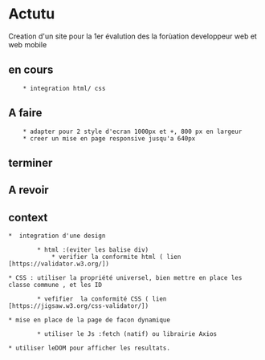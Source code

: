 # Actutu

Creation d'un site pour la 1er évalution des la forùation developpeur web et web mobile

## en cours
        * integration html/ css
## A faire
       
        * adapter pour 2 style d'ecran 1000px et +, 800 px en largeur
        * creer un mise en page responsive jusqu'a 640px
       
## terminer

## A revoir

## context

    *  integration d'une design

            * html :(eviter les balise div)
                * verifier la conformite html ( lien [https://validator.w3.org/])

    * CSS : utiliser la propriété universel, bien mettre en place les classe commune , et les ID

            * vefifier  la conformité CSS ( lien [https://jigsaw.w3.org/css-validator/])

    * mise en place de la page de facon dynamique 

            * utiliser le Js :fetch (natif) ou librairie Axios

    * utiliser leDOM pour afficher les resultats.

    
